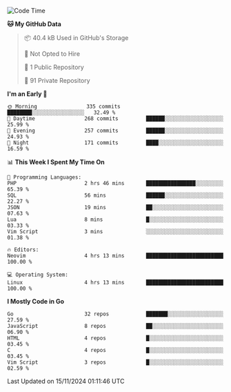 
<!--START_SECTION:waka-->
![Code Time](http://img.shields.io/badge/Code%20Time-5%2C468%20hrs%2054%20mins-blue)

**🐱 My GitHub Data** 

> 📦 40.4 kB Used in GitHub's Storage 
 > 
> 🚫 Not Opted to Hire
 > 
> 📜 1 Public Repository 
 > 
> 🔑 91 Private Repository 
 > 
**I'm an Early 🐤** 

```text
🌞 Morning                335 commits         ████████░░░░░░░░░░░░░░░░░   32.49 % 
🌆 Daytime                268 commits         ██████░░░░░░░░░░░░░░░░░░░   25.99 % 
🌃 Evening                257 commits         ██████░░░░░░░░░░░░░░░░░░░   24.93 % 
🌙 Night                  171 commits         ████░░░░░░░░░░░░░░░░░░░░░   16.59 % 
```


📊 **This Week I Spent My Time On** 

```text
💬 Programming Languages: 
PHP                      2 hrs 46 mins       ████████████████░░░░░░░░░   65.39 % 
SQL                      56 mins             ██████░░░░░░░░░░░░░░░░░░░   22.27 % 
JSON                     19 mins             ██░░░░░░░░░░░░░░░░░░░░░░░   07.63 % 
Lua                      8 mins              █░░░░░░░░░░░░░░░░░░░░░░░░   03.33 % 
Vim Script               3 mins              ░░░░░░░░░░░░░░░░░░░░░░░░░   01.38 % 

🔥 Editors: 
Neovim                   4 hrs 13 mins       █████████████████████████   100.00 % 

💻 Operating System: 
Linux                    4 hrs 13 mins       █████████████████████████   100.00 % 
```

**I Mostly Code in Go** 

```text
Go                       32 repos            ███████░░░░░░░░░░░░░░░░░░   27.59 % 
JavaScript               8 repos             ██░░░░░░░░░░░░░░░░░░░░░░░   06.90 % 
HTML                     4 repos             █░░░░░░░░░░░░░░░░░░░░░░░░   03.45 % 
C                        4 repos             █░░░░░░░░░░░░░░░░░░░░░░░░   03.45 % 
Vim Script               3 repos             █░░░░░░░░░░░░░░░░░░░░░░░░   02.59 % 
```




 Last Updated on 15/11/2024 01:11:46 UTC
<!--END_SECTION:waka-->
